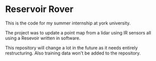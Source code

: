 # Reservoir Rover
This is the code for my summer internship at york university. 

The project was to update a point map from a lidar using IR sensors all using a Resevoir written in software. 

This repository will change a lot in the future as it needs entirely restructuring. Also training data won't be added to the repository.
